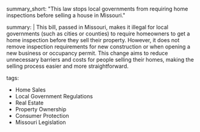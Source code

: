 summary_short: "This law stops local governments from requiring home inspections before selling a house in Missouri."

summary: |
  This bill, passed in Missouri, makes it illegal for local governments (such as cities or counties) to require homeowners to get a home inspection before they sell their property. However, it does not remove inspection requirements for new construction or when opening a new business or occupancy permit. This change aims to reduce unnecessary barriers and costs for people selling their homes, making the selling process easier and more straightforward.

tags:
  - Home Sales
  - Local Government Regulations
  - Real Estate
  - Property Ownership
  - Consumer Protection
  - Missouri Legislation
